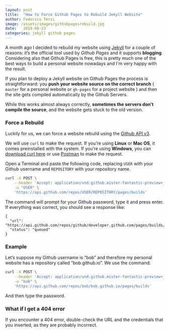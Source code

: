 ```yaml
---
layout: post
title:  "How to Force Github Pages to Rebuild Jekyll Website"
author: Federico Terzi
image: /assets/images/githubpagesrebuild.jpg
date:   2019-08-23
categories: jekyll github pages
---
```

A month ago I decided to rebuild my website using [Jekyll](https://jekyllrb.com) for a couple of reasons: it’s the official tool used by *Github Pages* and it supports **blogging**. Considering also that Github Pages is free, this is pretty much one of the best ways to build a personal website nowadays and I'm very happy with the result.

If you plan to deploy a Jekyll website on Github Pages the process is straightforward: you **push your website source on the correct branch** ( `master` for a personal website or `gh-pages` for a project website ) and then the site gets compiled automatically by the Github Servers.

While this works almost always correctly, **sometimes the servers don’t compile the source**, and the website gets stuck to the old version.

### Force a Rebuild

Luckily for us, we can force a website rebuild using the [Github API v3](https://developer.github.com/v3/repos/pages/#request-a-page-build).

We will use `curl` to make the request. If you’re using **Linux** or **Mac OS**, it comes preinstalled with the system. If you’re using **Windows**, you can [download curl here](https://curl.haxx.se/windows/) or use [Postman](https://www.getpostman.com/) to make the request.

Open a Terminal and paste the following code, replacing `USER` with your Github username and `REPOSITORY` with your repository name.

```bash
curl -X POST \
    --header 'Accept: application/vnd.github.mister-fantastic-preview+json' \
    -u "USER" \
    'https://api.github.com/repos/USER/REPOSITORY/pages/builds'
```

The command will prompt for your Github password, type it and press enter. If everything was correct, you should see a response like:

```
{
  "url": "https://api.github.com/repos/github/developer.github.com/pages/builds/latest",
  "status": "queued"
}
```

### Example

Let’s suppose my Github username is “bob” and therefore my personal website has a repository called “bob.github.io”. We use the command:
```bash
curl -X POST \
    --header 'Accept: application/vnd.github.mister-fantastic-preview+json' \
    -u "bob" \
    'https://api.github.com/repos/bob/bob.github.io/pages/builds'
```

And then type the password.

### What if I get a 404 error

If you encounter a 404 error, double-check the URL and the credentials that you inserted, as they are probably incorrect.



